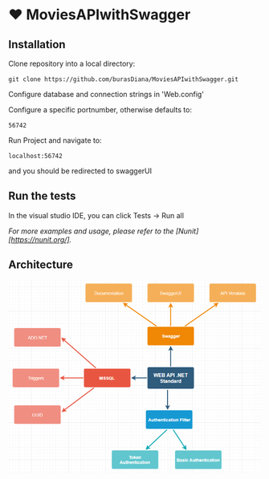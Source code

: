 # :heart: MoviesAPIwithSwagger

## Installation

Clone repository into a local directory:

```
git clone https://github.com/burasDiana/MoviesAPIwithSwagger.git
```
Configure database and connection strings in 'Web.config'

Configure a specific portnumber, otherwise defaults to:

```
56742
```
Run Project and navigate to:

```
localhost:56742
```
and you should be redirected to swaggerUI

## Run the tests

In the visual studio IDE, you can click Tests -> Run all

_For more examples and usage, please refer to the [Nunit][https://nunit.org/]._

## Architecture

![Architecture](https://github.com/burasDiana/MoviesAPIwithSwagger/blob/master/architecture.png)



